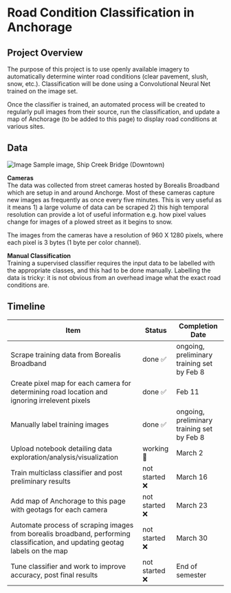 # Road Condition Classification in Anchorage

## Project Overview

The purpose of this project is to use openly available imagery to automatically determine winter road conditions (clear pavement, slush, snow, etc.). Classification will be done using a Convolutional Neural Net trained on the image set. 

Once the classifier is trained, an automated process will be created to regularly pull images from their source, run the classification, and update a map of Anchorage (to be added to this page) to display road conditions at various sites. 

## Data
![Image](https://webcams.borealisbroadband.net/shipcreek/shipcreekmega.jpg)
Sample image, Ship Creek Bridge (Downtown)

**Cameras**   
The data was collected from street cameras hosted by Borealis Broadband which are setup in and around Anchorge. Most of these cameras capture new images as frequently as once every five minutes. This is very useful as it means 1) a large volume of data can be scraped 2) this high temporal resolution can provide a lot of useful information e.g. how pixel values change for images of a plowed street as it begins to snow.

The images from the cameras have a resolution of 960 X 1280 pixels, where each pixel is 3 bytes (1 byte per color channel).

**Manual Classification**   
Training a supervised classifier requires the input data to be labelled with the appropriate classes, and this had to be done manually. Labelling the data is tricky: it is not obvious from an overhead image what the exact road conditions are.

## Timeline
Item | Status | Completion Date
-----|--------|----------------
Scrape training data from Borealis Broadband | done ✅ | ongoing, preliminary training set by Feb 8
Create pixel map for each camera for determining road location and ignoring irrelevent pixels | done ✅ | Feb 11
Manually label training images | done ✅ | ongoing, preliminary training set by Feb 8
Upload notebook detailing data exploration/analysis/visualization | working 🚧 | March 2
Train multiclass classifier and post preliminary results | not started ❌ | March 16
Add map of Anchorage to this page with geotags for each camera | not started ❌ | March 23
Automate process of scraping images from borealis broadband, performing classification, and updating geotag labels on the map | not started ❌ | March 30
Tune classifier and work to improve accuracy, post final results | not started ❌ | End of semester

